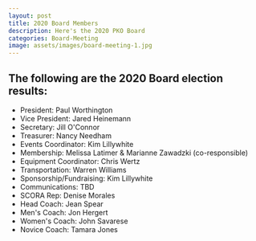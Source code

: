 ```yaml
---
layout: post
title: 2020 Board Members
description: Here's the 2020 PKO Board
categories: Board-Meeting
image: assets/images/board-meeting-1.jpg
---
```

 

The following are the 2020 Board election results:
-----------------------------
- President:   Paul Worthington
- Vice President:  Jared Heinemann
- Secretary:  Jill O'Connor
- Treasurer:  Nancy Needham
- Events Coordinator:   Kim Lillywhite
- Membership:  Melissa Latimer & Marianne Zawadzki (co-responsible)
- Equipment Coordinator:   Chris Wertz
- Transportation:   Warren Williams
- Sponsorship/Fundraising:  Kim Lillywhite
- Communications:   TBD
- SCORA Rep:   Denise Morales
- Head Coach:   Jean Spear
- Men's Coach:  Jon Hergert
- Women's Coach:  John Savarese
- Novice Coach:  Tamara Jones

